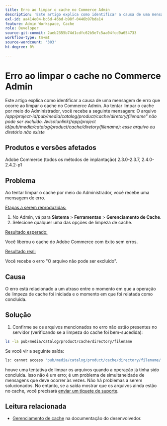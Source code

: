 ```yaml
---
title: Erro ao limpar o cache no Commerce Admin
description: 'Este artigo explica como identificar a causa de uma mensagem de erro que ocorre ao limpar o cache no Commerce Admin. Ao tentar limpar o cache por meio do Administrador, você recebe a seguinte mensagem:'
exl-id: aa414e04-bc6d-46bd-b98f-0446b97bda14
feature: Admin Workspace, Cache
role: Developer
source-git-commit: 2aeb2355b74d1cdfc62b5e7c5aa04fcd0a654733
workflow-type: tm+mt
source-wordcount: '303'
ht-degree: 0%

---
```


# Erro ao limpar o cache no Commerce Admin

Este artigo explica como identificar a causa de uma mensagem de erro que ocorre ao limpar o cache no Commerce Admin. Ao tentar limpar o cache por meio do Administrador, você recebe a seguinte mensagem:
O arquivo */app/project-id/pub/media/catalog/product/cache/diretory/filename&quot; não pode ser excluído. Aviso!unlink(/app/project id/pub/media/catalog/product/cache/diretory/filename): esse arquivo ou diretório não existe*

## Produtos e versões afetados

Adobe Commerce (todos os métodos de implantação) 2.3.0-2.3.7, 2.4.0-2.4.2-p1

## Problema

Ao tentar limpar o cache por meio do Administrador, você recebe uma mensagem de erro.

<u>Etapas a serem reproduzidas:</u>

1. No Admin, vá para **Sistema** > **Ferramentas** > **Gerenciamento de Cache**.
1. Selecione qualquer uma das opções de limpeza de cache.

<u>Resultado esperado:</u>

Você liberou o cache do Adobe Commerce com êxito sem erros.

<u>Resultado real:</u>

Você recebe o erro &quot;O arquivo não pode ser excluído&quot;.

## Causa

O erro está relacionado a um atraso entre o momento em que a operação de limpeza de cache foi iniciada e o momento em que foi relatada como concluída.

## Solução

1. Confirme se os arquivos mencionados no erro não estão presentes no servidor (verificando se a limpeza do cache foi bem-sucedida):

```bash
ls -la pub/media/catalog/product/cache/directory/filename
```

Se você vir a seguinte saída:

```bash
ls: cannot access 'pub/media/catalog/product/cache/directory/filename/': No such file or directory
```

houve uma tentativa de limpar os arquivos quando a operação já tinha sido concluída. Isso não é um erro; é um problema de simultaneidade de mensagens que deve ocorrer às vezes. Não há problemas a serem solucionados.
No entanto, se a saída mostrar que os arquivos ainda estão no cache, você precisará [enviar um tíquete de suporte](/help/help-center-guide/help-center/magento-help-center-user-guide.md#submit-ticket).

## Leitura relacionada

* [Gerenciamento de cache](https://experienceleague.adobe.com/en/docs/commerce-admin/systems/tools/cache-management) na documentação do desenvolvedor.
